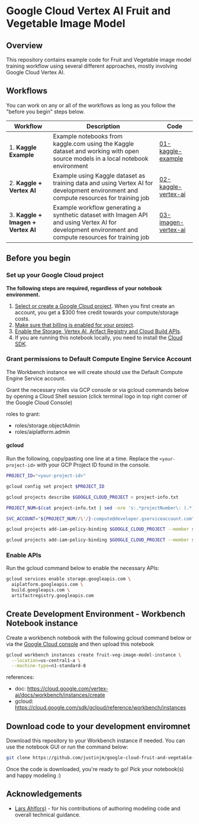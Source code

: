 # Google Cloud Vertex AI Fruit and Vegetable Image Model

## Overview

This repository contains example code for Fruit and Vegetable image model training workflow using several different approaches, mostly involving Google Cloud Vertex AI.

## Workflows

You can work on any or all of the workflows as long as you follow the "before you begin" steps below.

| **Workflow** | **Description** | **Code** |
|---|---|---|
| 1. **Kaggle Example** | Example notebooks from kaggle.com using the Kaggle dataset and working with open source models in a local notebook environment | [01-kaggle-example](01-kaggle-example/) |
| 2. **Kaggle + Vertex AI** | Example using Kaggle dataset as training data and using Vertex AI for development environment and compute resources for training job | [02-kaggle-vertex-ai](02-kaggle-vertex-ai/) |
| 3. **Kaggle + Imagen + Vertex AI** | Example workflow generating a synthetic dataset with Imagen API and using Vertex AI for development environment and compute resources for training job | [03-imagen-vertex-ai](03-imagen-vertex-ai/) |

## Before you begin

### Set up your Google Cloud project

**The following steps are required, regardless of your notebook environment.**

1. [Select or create a Google Cloud project](https://console.cloud.google.com/cloud-resource-manager). When you first create an account, you get a $300 free credit towards your compute/storage costs.
2. [Make sure that billing is enabled for your project](https://cloud.google.com/billing/docs/how-to/modify-project).
3. [Enable the Storage, Vertex AI, Arifact Registry and Cloud Build APIs](https://console.cloud.google.com/flows/enableapi?apiid=storage.googleapis.com,aiplatform.googleapis.com,cloudbuild.googleapis.com,artifactregistry.googleapis.com).
4. If you are running this notebook locally, you need to install the [Cloud SDK](https://cloud.google.com/sdk).

### Grant permissions to Default Compute Engine Service Account

The Workbench instance we will create should use the Default Compute Engine Service account.

Grant the necessary roles via GCP console or via gcloud commands below by opening a Cloud Shell session (click terminal logo in top right corner of the Google Cloud Console)

roles to grant:

* roles/storage.objectAdmin
* roles/aiplatform.admin

#### gcloud

Run the following, copy/pasting one line at a time. Replace the `<your-project-id>` with your GCP Project ID found in the console.

```sh
PROJECT_ID="<your-project-id>" 

gcloud config set project $PROJECT_ID

gcloud projects describe $GOOGLE_CLOUD_PROJECT > project-info.txt

PROJECT_NUM=$(cat project-info.txt | sed -nre 's:.*projectNumber\: (.*):\1:p')

SVC_ACCOUNT="${PROJECT_NUM//\'/}-compute@developer.gserviceaccount.com"

gcloud projects add-iam-policy-binding $GOOGLE_CLOUD_PROJECT --member serviceAccount:$SVC_ACCOUNT --role roles/storage.objectAdmin

gcloud projects add-iam-policy-binding $GOOGLE_CLOUD_PROJECT --member serviceAccount:$SVC_ACCOUNT --role roles/aiplatform.admin
```

### Enable APIs

Run the gcloud command below to enable the necessary APIs:

```sh
gcloud services enable storage.googleapis.com \
  aiplatform.googleapis.com \
  build.googleapis.com \
  artifactregistry.googleapis.com 
```

## Create Development Environment - Workbench Notebook instance

Create a workbench notebook with the following gcloud command below or via the [Google Cloud console](https://console.cloud.google.com/vertex-ai/workbench/instances) and then upload this notebook

```sh
gcloud workbench instances create fruit-veg-image-model-instance \
  --location=us-central1-a \
  --machine-type=n1-standard-8
```

references:

* doc: https://cloud.google.com/vertex-ai/docs/workbench/instances/create
* gcloud: https://cloud.google.com/sdk/gcloud/reference/workbench/instances

## Download code to your development enviromnet

Download this repository to your Workbench instance if needed. You can use the notebook GUI or run the command below:

```sh
git clone https://github.com/justinjm/google-cloud-fruit-and-vegetable-image-model.git
```

Once the code is downloaded, you're ready to go! Pick your notebook(s) and happy modeling :)

## Acknowledgements

* [Lars Ahlfors)](https://github.com/lahlfors) - for his contributions of authoring modeling code and overall technical guidance.
